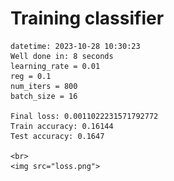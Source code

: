 # Training classifier  
    datetime: 2023-10-28 10:30:23  
    Well done in: 8 seconds  
    learning_rate = 0.01  
    reg = 0.1  
    num_iters = 800  
    batch_size = 16  

    Final loss: 0.0011022231571792772   
    Train accuracy: 0.16144   
    Test accuracy: 0.1647  

    <br>
    <img src="loss.png">
    